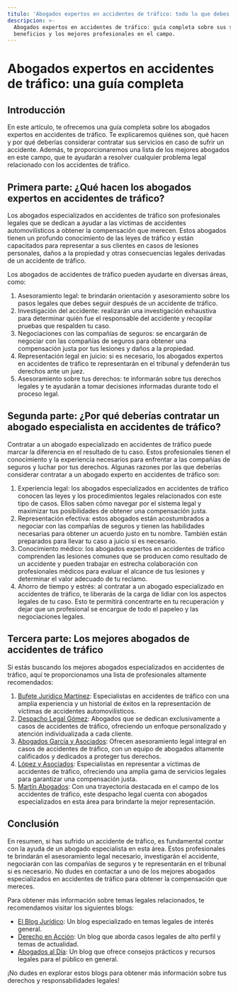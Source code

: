 ```yaml
---
titulo: 'Abogados expertos en accidentes de tráfico: todo lo que debes saber'
descripcion: >-
  Abogados expertos en accidentes de tráfico: guía completa sobre sus servicios,
  beneficios y los mejores profesionales en el campo.
---
```


# Abogados expertos en accidentes de tráfico: una guía completa


## Introducción

En este artículo, te ofrecemos una guía completa sobre los abogados expertos en accidentes de tráfico. Te explicaremos quiénes son, qué hacen y por qué deberías considerar contratar sus servicios en caso de sufrir un accidente. Además, te proporcionaremos una lista de los mejores abogados en este campo, que te ayudarán a resolver cualquier problema legal relacionado con los accidentes de tráfico.

## Primera parte: ¿Qué hacen los abogados expertos en accidentes de tráfico?

Los abogados especializados en accidentes de tráfico son profesionales legales que se dedican a ayudar a las víctimas de accidentes automovilísticos a obtener la compensación que merecen. Estos abogados tienen un profundo conocimiento de las leyes de tráfico y están capacitados para representar a sus clientes en casos de lesiones personales, daños a la propiedad y otras consecuencias legales derivadas de un accidente de tráfico.

Los abogados de accidentes de tráfico pueden ayudarte en diversas áreas, como:

1. Asesoramiento legal: te brindarán orientación y asesoramiento sobre los pasos legales que debes seguir después de un accidente de tráfico.
2. Investigación del accidente: realizarán una investigación exhaustiva para determinar quién fue el responsable del accidente y recopilar pruebas que respalden tu caso.
3. Negociaciones con las compañías de seguros: se encargarán de negociar con las compañías de seguros para obtener una compensación justa por tus lesiones y daños a la propiedad.
4. Representación legal en juicio: si es necesario, los abogados expertos en accidentes de tráfico te representarán en el tribunal y defenderán tus derechos ante un juez.
5. Asesoramiento sobre tus derechos: te informarán sobre tus derechos legales y te ayudarán a tomar decisiones informadas durante todo el proceso legal.

## Segunda parte: ¿Por qué deberías contratar un abogado especialista en accidentes de tráfico?

Contratar a un abogado especializado en accidentes de tráfico puede marcar la diferencia en el resultado de tu caso. Estos profesionales tienen el conocimiento y la experiencia necesarios para enfrentar a las compañías de seguros y luchar por tus derechos. Algunas razones por las que deberías considerar contratar a un abogado experto en accidentes de tráfico son:

1. Experiencia legal: los abogados especializados en accidentes de tráfico conocen las leyes y los procedimientos legales relacionados con este tipo de casos. Ellos saben cómo navegar por el sistema legal y maximizar tus posibilidades de obtener una compensación justa.
2. Representación efectiva: estos abogados están acostumbrados a negociar con las compañías de seguros y tienen las habilidades necesarias para obtener un acuerdo justo en tu nombre. También están preparados para llevar tu caso a juicio si es necesario.
3. Conocimiento médico: los abogados expertos en accidentes de tráfico comprenden las lesiones comunes que se producen como resultado de un accidente y pueden trabajar en estrecha colaboración con profesionales médicos para evaluar el alcance de tus lesiones y determinar el valor adecuado de tu reclamo.
4. Ahorro de tiempo y estrés: al contratar a un abogado especializado en accidentes de tráfico, te liberarás de la carga de lidiar con los aspectos legales de tu caso. Esto te permitirá concentrarte en tu recuperación y dejar que un profesional se encargue de todo el papeleo y las negociaciones legales.

## Tercera parte: Los mejores abogados de accidentes de tráfico



Si estás buscando los mejores abogados especializados en accidentes de tráfico, aquí te proporcionamos una lista de profesionales altamente recomendados:

1. [Bufete Jurídico Martínez](bufete-juridico): Especialistas en accidentes de tráfico con una amplia experiencia y un historial de éxitos en la representación de víctimas de accidentes automovilísticos.
2. [Despacho Legal Gómez](despacho-legal): Abogados que se dedican exclusivamente a casos de accidentes de tráfico, ofreciendo un enfoque personalizado y atención individualizada a cada cliente.
3. [Abogados García y Asociados](abogados-garcia): Ofrecen asesoramiento legal integral en casos de accidentes de tráfico, con un equipo de abogados altamente calificados y dedicados a proteger tus derechos.
4. [López y Asociados](lopez-abogados): Especialistas en representar a víctimas de accidentes de tráfico, ofreciendo una amplia gama de servicios legales para garantizar una compensación justa.
5. [Martín Abogados](martin-abogados): Con una trayectoria destacada en el campo de los accidentes de tráfico, este despacho legal cuenta con abogados especializados en esta área para brindarte la mejor representación.

## Conclusión

En resumen, si has sufrido un accidente de tráfico, es fundamental contar con la ayuda de un abogado especialista en esta área. Estos profesionales te brindarán el asesoramiento legal necesario, investigarán el accidente, negociarán con las compañías de seguros y te representarán en el tribunal si es necesario. No dudes en contactar a uno de los mejores abogados especializados en accidentes de tráfico para obtener la compensación que mereces.



Para obtener más información sobre temas legales relacionados, te recomendamos visitar los siguientes blogs:




- [El Blog Jurídico](blog-juridico): Un blog especializado en temas legales de interés general.
- [Derecho en Acción](derecho-accion): Un blog que aborda casos legales de alto perfil y temas de actualidad.
- [Abogados al Día](abogados-al-dia): Un blog que ofrece consejos prácticos y recursos legales para el público en general.




¡No dudes en explorar estos blogs para obtener más información sobre tus derechos y responsabilidades legales!



